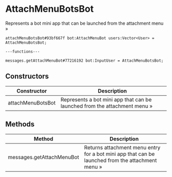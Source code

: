# AttachMenuBotsBot
Represents a bot mini app that can be launched from the attachment menu »

```
attachMenuBotsBot#93bf667f bot:AttachMenuBot users:Vector<User> = AttachMenuBotsBot;

---functions---

messages.getAttachMenuBot#77216192 bot:InputUser = AttachMenuBotsBot;
```

## Constructors
| Constructor | Description |
| ---- | ----------- |
| attachMenuBotsBot | Represents a bot mini app that can be launched from the attachment menu » |


## Methods
| Method | Description |
| ---- | ----------- |
| messages.getAttachMenuBot | Returns attachment menu entry for a bot mini app that can be launched from the attachment menu » |


